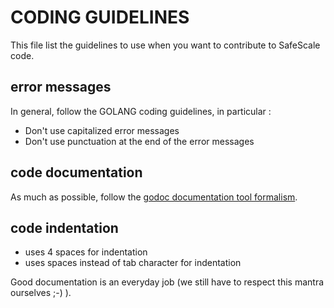 # CODING GUIDELINES

This file list the guidelines to use when you want to contribute to SafeScale code.

## error messages

In general, follow the GOLANG coding guidelines, in particular :

- Don't use capitalized error messages
- Don't use punctuation at the end of the error messages

## code documentation

As much as possible, follow the [godoc documentation tool formalism](https://blog.golang.org/godoc-documenting-go-code).

## code indentation

- uses 4 spaces for indentation
- uses spaces instead of tab character for indentation

Good documentation is an everyday job (we still have to respect this mantra ourselves ;-) ).
